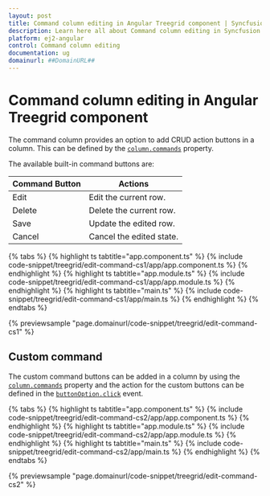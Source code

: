 ```yaml
---
layout: post
title: Command column editing in Angular Treegrid component | Syncfusion
description: Learn here all about Command column editing in Syncfusion Angular Treegrid component of Syncfusion Essential JS 2 and more.
platform: ej2-angular
control: Command column editing 
documentation: ug
domainurl: ##DomainURL##
---
```


# Command column editing in Angular Treegrid component

The command column provides an option to add CRUD action buttons in a column. This can be defined by the [`column.commands`](https://ej2.syncfusion.com/angular/documentation/api/treegrid/column/#commands) property.

The available built-in command buttons are:

| Command Button | Actions |
|----------------|---------|
| Edit | Edit the current row.|
| Delete | Delete the current row.|
| Save | Update the edited row.|
| Cancel | Cancel the edited state. |

{% tabs %}
{% highlight ts tabtitle="app.component.ts" %}
{% include code-snippet/treegrid/edit-command-cs1/app/app.component.ts %}
{% endhighlight %}
{% highlight ts tabtitle="app.module.ts" %}
{% include code-snippet/treegrid/edit-command-cs1/app/app.module.ts %}
{% endhighlight %}
{% highlight ts tabtitle="main.ts" %}
{% include code-snippet/treegrid/edit-command-cs1/app/main.ts %}
{% endhighlight %}
{% endtabs %}
  
{% previewsample "page.domainurl/code-snippet/treegrid/edit-command-cs1" %}

## Custom command

The custom command buttons can be added in a column by using the [`column.commands`](https://ej2.syncfusion.com/angular/documentation/api/treegrid/column/#commands) property and the action for the custom buttons can be defined in the [`buttonOption.click`](https://ej2.syncfusion.com/angular/documentation/api/grid/commandButtonOptions/#click) event.

{% tabs %}
{% highlight ts tabtitle="app.component.ts" %}
{% include code-snippet/treegrid/edit-command-cs2/app/app.component.ts %}
{% endhighlight %}
{% highlight ts tabtitle="app.module.ts" %}
{% include code-snippet/treegrid/edit-command-cs2/app/app.module.ts %}
{% endhighlight %}
{% highlight ts tabtitle="main.ts" %}
{% include code-snippet/treegrid/edit-command-cs2/app/main.ts %}
{% endhighlight %}
{% endtabs %}
  
{% previewsample "page.domainurl/code-snippet/treegrid/edit-command-cs2" %}